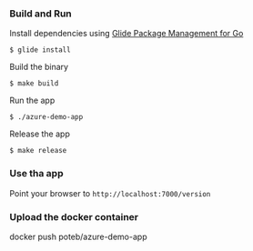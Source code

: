 ### Build and Run

Install dependencies using [Glide Package Management for Go](https://glide.sh/)

```
$ glide install
```

Build the binary
```
$ make build
```

Run the app
```
$ ./azure-demo-app
```

Release the app
``` 
$ make release
```


### Use tha app

Point your browser to `http://localhost:7000/version`

### Upload the docker container

docker push poteb/azure-demo-app